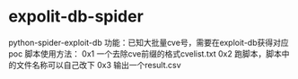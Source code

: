 # expolit-db-spider

python-spider-exploit-db
功能：已知大批量cve号，需要在exploit-db获得对应poc
脚本使用方法：
0x1 一个去除cve前缀的格式cvelist.txt
0x2 跑脚本，脚本中的文件名称可以自己改下
0x3 输出一个result.csv

